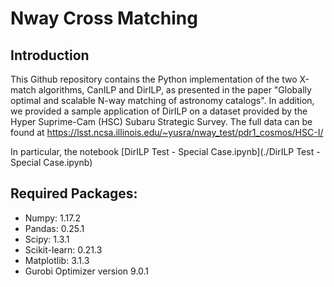 # Nway Cross Matching

## Introduction
This Github repository contains the Python implementation of the two X-match algorithms, CanILP and DirILP, as presented in the paper "Globally optimal and scalable N-way matching of astronomy catalogs". In addition, we provided a sample application of DirILP on a dataset provided by the Hyper Suprime-Cam (HSC) Subaru Strategic Survey. The full data can be found at https://lsst.ncsa.illinois.edu/~yusra/nway_test/pdr1_cosmos/HSC-I/ 

In particular, the notebook [DirILP Test - Special Case.ipynb](./DirILP Test - Special Case.ipynb) 

## Required Packages:
* Numpy: 1.17.2
* Pandas: 0.25.1
* Scipy: 1.3.1
* Scikit-learn: 0.21.3
* Matplotlib: 3.1.3
* Gurobi Optimizer version 9.0.1

